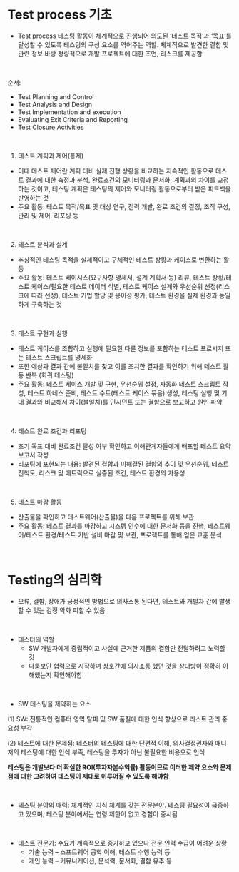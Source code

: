 # Test process 기초 

-	Test process 
테스팅 활동이 체계적으로 진행되어 의도된 ‘테스트 목적’과 ‘목표’를 달성할 수 있도록 테스팅의 구성 요소를 엮어주는 역할. 체계적으로 발견한 결함 및 관련 정보 바탕 정량적으로 개발 프로젝트에 대한 조언, 리스크를 제공함  
<br>

순서:
- Test Planning and Control
- Test Analysis and Design 
- Test Implementation and execution
- Evaluating Exit Criteria and Reporting
- Test Closure Activities 

<br>

1.	테스트 계획과 제어(통제) 
- 이때 테스트 제어란 계획 대비 실제 진행 상황을 비교하는 지속적인 활동으로 테스트 결과에 대한 측정과 분석, 완료조건의 모니터링과 문서화, 계획과의 차이를 교정하는 것이고, 테스팅 계획은 테스팅의 제어와 모니터링 활동으로부터 받은 피드백을 반영하는 것 
- 주요 활동: 테스트 목적/목표 및 대상 연구, 전력 개발, 완료 조건의 결정, 조직 구성, 관리 및 제어, 리포팅 등

<br>

2.	테스트 분석과 설계 
- 추상적인 테스팅 목적을 실제적이고 구체적인 테스트 상황과 케이스로 변환하는 활동 
- 주요 활동: 테스트 베이시스(요구사항 명세서, 설계 계획서 등) 리뷰, 테스트 상황/테스트 케이스/필요한 테스트 데이터 식별, 테스트 케이스 설계와 우선순위 선정(리스크에 따라 선정), 테스트 기법 할당 및 용이성 평가, 테스트 환경을 실제 환경과 동일하게 구축하는 것

<br>

3.	테스트 구현과 실행 
- 테스트 케이스를 조합하고 실행에 필요한 다른 정보를 포함하는 테스트 프로시저 또는 테스트 스크립트를 명세화
- 또한 예상과 결과 간에 불일치를 찾고 이를 조치한 결과를 확인하기 위해 테스트 활동 반복 (회귀 테스팅) 
- 주요 활동: 테스트 케이스 개발 및 구현, 우선순위 설정, 자동화 테스트 스크립트 작성, 테스트 하네스 준비, 테스트 수트(테스트 케이스 묶음) 생성, 테스팅 실행 및 기대 결과와 비교해서 차이(불일치)를 인시던트 또는 결함으로 보고하고 원인 파악 

<br>

4.	테스트 완료 조건과 리포팅 
- 초기 목표 대비 완료조건 달성 여부 확인하고 이해관계자들에게 배포할 테스트 요약 보고서 작성 
- 리포팅에 포현되는 내용: 발견된 결함과 미해결된 결함의 추이 및 우선순위, 테스트 진척도, 리스크 및 메트릭으로 실증된 조건, 테스트 환경의 가용성 

<br>

5.	테스트 마감 활동 
- 산출물을 확인하고 테스트웨어(산출물)을 다음 프로젝트를 위해 보관
- 주요 활동: 테스트 결과를 마감하고 시스템 인수에 대한 문서화 등을 진행, 테스트웨어/테스트 환경/테스트 기반 설비 마감 및 보관, 프로젝트를 통해 얻은 교훈 분석 




<br>

# Testing의 심리학


-	오류, 결함, 장애가 긍정적인 방법으로 의사소통 된다면, 테스트와 개발자 간에 발생할 수 있는 감정 악화 피할 수 있음 

<br>

-	테스터의 역할 
    - SW 개발자에게 중립적이고 사실에 근거한 제품의 결함만 전달하려고 노력할 것 
    - 다툼보단 협력으로 시작하며 상호간에 의사소통 했던 것을 상대방이 정확히 이해했는지 확인해야함 

<br>

-	SW 테스팅을 제약하는 요소

(1)	SW: 전통적인 컴퓨터 영역 탈피 및 SW 품질에 대한 인식 향상으로 리스트 관리 중요성 부각

(2)	테스트에 대한 문제점: 테스터의 테스팅에 대한 단편적 이해, 의사결정권자와 매니저의 테스팅에 대한 인식 부족, 테스팅을 투자가 아닌 불필요한 비용으로 인식

**테스팅은 개발보다 더 확실한 ROI(투자자본수익률) 활동이므로 이러한 제약 요소와 문제점에 대한 고려하여 테스팅이 제대로 이루어질 수 있도록 해야함**

<br>

-	테스팅 분야의 매력: 체계적인 지식 체계를 갖는 전문분야. 테스팅 필요성이 급증하고 있으며, 테스팅 분야에서는 연령 제한이 없고 경험이 중시됨 

<br>

-	테스트 전문가: 수요가 계속적으로 증가하고 있으나 전문 인력 수급이 어려운 상황
    - 기술 능력 – 소프트웨어 공학 이해, 테스트 수행 능력 등 
    - 개인 능력 – 커뮤니케이션, 분석력, 문서화, 결함 유추 등 



